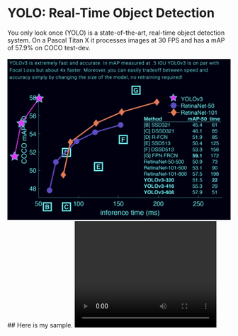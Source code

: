# YOLO: Real-Time Object Detection
</hr>
</hr>
You only look once (YOLO) is a state-of-the-art, real-time object detection system. On a Pascal Titan X it processes images at 30 FPS and has a mAP of 57.9% on COCO test-dev.
</br>
</br>
<img src="image/Screenshot 2021-09-14 at 12.27.16 PM.png" />
## Here is my sample.
<video width="320" height="240" autoplay>
  <source src="image/object_detection_demo.mp4" type="video/mp4">
  <source src="movie.ogg" type="video/ogg">
  Your browser does not support the video tag.
</video>
